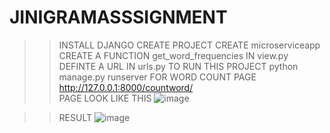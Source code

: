 # JINIGRAMASSSIGNMENT

>> INSTALL DJANGO
>> CREATE PROJECT
>> CREATE microserviceapp
>> CREATE A FUNCTION get_word_frequencies IN view.py
>> DEFINTE A URL IN urls.py 
>> TO RUN THIS PROJECT python manage.py runserver
>> FOR WORD COUNT PAGE http://127.0.0.1:8000/countword/   
>>PAGE LOOK LIKE THIS
![image](https://github.com/Imran-555/JINIGRAMASSSIGNMENT/assets/74055781/c76e80a1-0952-4876-858e-04f0e5d09619)

>> RESULT
>> ![image](https://github.com/Imran-555/JINIGRAMASSSIGNMENT/assets/74055781/d9fe8285-326d-4199-83a9-ce1605277889)

 
